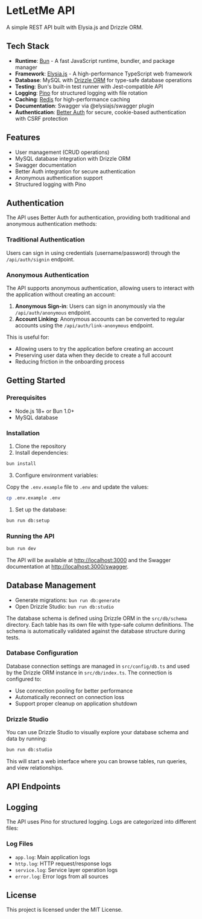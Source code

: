 # LetLetMe API

A simple REST API built with Elysia.js and Drizzle ORM.

## Tech Stack

- **Runtime**: [Bun](https://bun.sh/) - A fast JavaScript runtime, bundler, and package manager
- **Framework**: [Elysia.js](https://elysiajs.com/) - A high-performance TypeScript web framework
- **Database**: MySQL with [Drizzle ORM](https://orm.drizzle.team/) for type-safe database operations
- **Testing**: Bun's built-in test runner with Jest-compatible API
- **Logging**: [Pino](https://getpino.io/) for structured logging with file rotation
- **Caching**: [Redis](https://redis.io/) for high-performance caching
- **Documentation**: Swagger via @elysiajs/swagger plugin
- **Authentication**: [Better Auth](https://www.better-auth.com/) for secure, cookie-based authentication with CSRF protection

## Features

- User management (CRUD operations)
- MySQL database integration with Drizzle ORM
- Swagger documentation
- Better Auth integration for secure authentication
- Anonymous authentication support
- Structured logging with Pino

## Authentication

The API uses Better Auth for authentication, providing both traditional and anonymous authentication methods:

### Traditional Authentication

Users can sign in using credentials (username/password) through the `/api/auth/signin` endpoint.

### Anonymous Authentication

The API supports anonymous authentication, allowing users to interact with the application without creating an account:

1. **Anonymous Sign-in**: Users can sign in anonymously via the `/api/auth/anonymous` endpoint.
2. **Account Linking**: Anonymous accounts can be converted to regular accounts using the `/api/auth/link-anonymous` endpoint.

This is useful for:

- Allowing users to try the application before creating an account
- Preserving user data when they decide to create a full account
- Reducing friction in the onboarding process

## Getting Started

### Prerequisites

- Node.js 18+ or Bun 1.0+
- MySQL database

### Installation

1. Clone the repository
2. Install dependencies:

```bash
bun install
```

3. Configure environment variables:

Copy the `.env.example` file to `.env` and update the values:

```bash
cp .env.example .env
```

1. Set up the database:

```bash
bun run db:setup
```

### Running the API

```bash
bun run dev
```

The API will be available at <http://localhost:3000> and the Swagger documentation at <http://localhost:3000/swagger>.

## Database Management

- Generate migrations: `bun run db:generate`
- Open Drizzle Studio: `bun run db:studio`

The database schema is defined using Drizzle ORM in the `src/db/schema` directory. Each table has its own file with type-safe column definitions. The schema is automatically validated against the database structure during tests.

### Database Configuration

Database connection settings are managed in `src/config/db.ts` and used by the Drizzle ORM instance in `src/db/index.ts`. The connection is configured to:

- Use connection pooling for better performance
- Automatically reconnect on connection loss
- Support proper cleanup on application shutdown

### Drizzle Studio

You can use Drizzle Studio to visually explore your database schema and data by running:

```bash
bun run db:studio
```

This will start a web interface where you can browse tables, run queries, and view relationships.

## API Endpoints

## Logging

The API uses Pino for structured logging. Logs are categorized into different files:

### Log Files

- `app.log`: Main application logs
- `http.log`: HTTP request/response logs
- `service.log`: Service layer operation logs
- `error.log`: Error logs from all sources

## License

This project is licensed under the MIT License.
